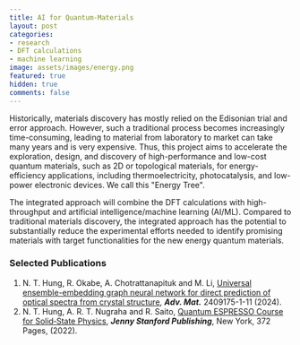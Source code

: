 ```yaml
---
title: AI for Quantum-Materials
layout: post
categories:
- research
- DFT calculations
- machine learning
image: assets/images/energy.png
featured: true
hidden: true
comments: false
---
```


Historically, materials discovery has mostly relied on the Edisonian trial and error approach. However, such a traditional process becomes increasingly time-consuming, leading to material from laboratory to market can take many years and is very expensive. Thus, this project aims to accelerate the exploration, design, and discovery of high-performance and low-cost quantum materials, such as 2D or topological materials, for energy-efficiency applications, including thermoelectricity, photocatalysis, and low-power electronic devices. We call this "Energy Tree". 

The integrated approach will combine the DFT calculations with high-throughput and artificial intelligence/machine learning (AI/ML). Compared to traditional materials discovery, the integrated approach has the potential to substantially reduce the experimental efforts needed to identify promising materials with target functionalities for the new energy quantum materials.

### Selected Publications
1. N. T. Hung, R. Okabe,  A. Chotrattanapituk and M. Li, [Universal ensemble-embedding graph neural network for direct prediction of optical spectra from crystal structure](https://doi.org/10.1002/adma.202409175), ***Adv. Mat.*** 2409175-1-11 (2024).
2. N. T. Hung, A. R. T. Nugraha and R. Saito, [Quantum ESPRESSO Course for Solid‑State Physics](https://doi.org/10.1201/9781003290964), ***Jenny Stanford Publishing***, New York, 372 Pages, (2022).
